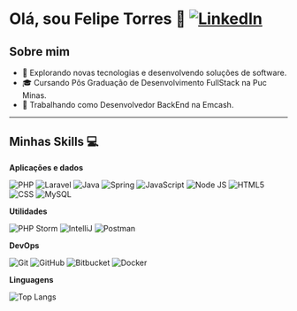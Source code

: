 # Olá, sou Felipe Torres 👋 [![LinkedIn](https://img.shields.io/badge/LinkedIn-0077B5?style=for-the-badge&logo=linkedin&logoColor=white)](https://www.linkedin.com/in/felipe-torres-b6b54b207/)

## Sobre mim

- 🤔 Explorando novas tecnologias e desenvolvendo soluções de software.
- 🎓 Cursando Pôs Graduação de Desenvolvimento FullStack na Puc Minas.
- 💼 Trabalhando como Desenvolvedor BackEnd na Emcash.

---

## Minhas Skills 💻

**Aplicações e dados**

![PHP](https://img.shields.io/badge/PHP-333333?style=flat&logo=php&logoColor=007396)
![Laravel](https://img.shields.io/badge/Laravel-333333?style=flat&logo=laravel&logoColor=007396)
![Java](https://img.shields.io/badge/java-%23ED8B00.svg?style=for-the-badge&logo=openjdk&logoColor=007396)
![Spring](https://img.shields.io/badge/spring-%236DB33F.svg?style=for-the-badge&logo=spring&logoColor=007396)
![JavaScript](https://img.shields.io/badge/-JavaScript-333333?style=flat&logo=javascript)
![Node JS](https://img.shields.io/badge/-Node-333333?style=flat&logo=node)
![HTML5](https://img.shields.io/badge/-HTML5-333333?style=flat&logo=HTML5)
![CSS](https://img.shields.io/badge/-CSS-333333?style=flat&logo=CSS3&logoColor=1572B6)
![MySQL](https://img.shields.io/badge/-MySQL-333333?style=flat&logo=mysql)

**Utilidades**

![PHP Storm](https://img.shields.io/badge/-PHPStorm-333333?style=flat&logo=phpstorm)
![IntelliJ](https://img.shields.io/badge/-IntelliJ-333333?style=flat&logo=intellij)
![Postman](https://img.shields.io/badge/-Postman-333333?style=flat&logo=postman)

**DevOps**

![Git](https://img.shields.io/badge/-Git-333333?style=flat&logo=git)
![GitHub](https://img.shields.io/badge/-GitHub-333333?style=flat&logo=github)
![Bitbucket](https://img.shields.io/badge/-Bitbucket-333333?style=flat&logo=bitbucket)
![Docker](https://img.shields.io/badge/-Docker-333333?style=flat&logo=docker)

**Linguagens**

![Top Langs](https://github-readme-stats.vercel.app/api/top-langs/?username=FelipTorres&layout=pie&theme=dark&show_icons=true)
